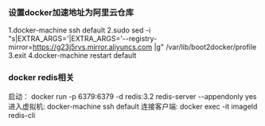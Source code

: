 ### 设置docker加速地址为阿里云仓库
1.docker-machine ssh default
2.sudo sed -i "s|EXTRA_ARGS='|EXTRA_ARGS='--registry-mirror=https://g23j5rvs.mirror.aliyuncs.com |g" /var/lib/boot2docker/profile
3.exit
4.docker-machine restart default


###  docker redis相关
启动：
docker run -p 6379:6379 -d redis:3.2 redis-server --appendonly yes
进入虚拟机:
docker-machine ssh default
连接客户端:
docker exec -it imageId redis-cli
